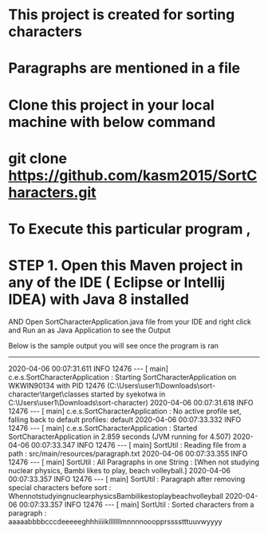 # This project is created for sorting characters 
# Paragraphs are mentioned in a file

# Clone this project in your local machine with below command

# git clone https://github.com/kasm2015/SortCharacters.git

# To Execute this particular program , 
 # STEP 1. Open this Maven project in any of the IDE ( Eclipse or Intellij IDEA) with Java 8 installed

   AND Open  SortCharacterApplication.java file from your IDE and right click and Run an as Java Application to see the Output
   
   Below is the sample output you will see once the program is ran
   
   -------------------------------------------------------------------------------------------
  2020-04-06 00:07:31.611  INFO 12476 --- [           main] c.e.s.SortCharacterApplication           : Starting SortCharacterApplication on WKWIN90134 with PID 12476 (C:\Users\user1\Downloads\sort-character\target\classes started by syekotwa in C:\Users\user1\Downloads\sort-character)
  2020-04-06 00:07:31.618  INFO 12476 --- [           main] c.e.s.SortCharacterApplication           : No active profile set, falling back to default profiles: default
  2020-04-06 00:07:33.332  INFO 12476 --- [           main] c.e.s.SortCharacterApplication           : Started SortCharacterApplication in 2.859 seconds (JVM running for 4.507)
  2020-04-06 00:07:33.347  INFO 12476 --- [           main] SortUtil                                 : Reading file from a path : src/main/resources/paragraph.txt
  2020-04-06 00:07:33.355  INFO 12476 --- [           main] SortUtil                                 : 
	  All Paragraphs in one String : 
 	  [When not studying nuclear physics, Bambi likes to play, beach volleyball.]
  2020-04-06 00:07:33.357  INFO 12476 --- [           main] SortUtil                                 : 
	  Paragraph after removing special characters before sort : 
	  WhennotstudyingnuclearphysicsBambilikestoplaybeachvolleyball
  2020-04-06 00:07:33.357  INFO 12476 --- [           main] SortUtil                                 : 
	  Sorted characters from a paragraph : 
	  aaaaabbbbcccdeeeeeghhhiiiiklllllllmnnnnooopprsssstttuuvwyyyy

   
   
   

         
